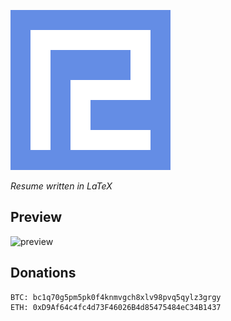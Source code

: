 ![favicon](favicon.png)

*Resume written in LaTeX*

## Preview

![preview](https://user-images.githubusercontent.com/84932056/177003265-09ac178e-e1d5-4ba8-9fe0-5c608784f762.png)

## Donations

```
BTC: bc1q70g5pm5pk0f4knmvgch8xlv98pvq5qylz3grgy
ETH: 0xD9Af64c4fc4d73F46026B4d85475484eC34B1437
```
